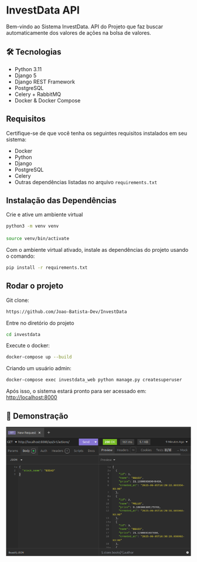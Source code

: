 # InvestData API

Bem-vindo ao Sistema InvestData. API do Projeto que faz buscar automaticamente dos valores de ações na bolsa de valores.

## 🛠 Tecnologias
- Python 3.11
- Django 5
- Django REST Framework
- PostgreSQL
- Celery + RabbitMQ
- Docker & Docker Compose

## Requisitos

Certifique-se de que você tenha os seguintes requisitos instalados em seu sistema:

- Docker
- Python
- Django
- PostgreSQL
- Celery
- Outras dependências listadas no arquivo `requirements.txt`

## Instalação das Dependências

Crie e ative um ambiente virtual
```bash
python3 -m venv venv

source venv/bin/activate
```

Com o ambiente virtual ativado, instale as dependências do projeto usando o comando:
```bash
pip install -r requirements.txt
```

## Rodar o projeto

Git clone:
```bash
https://github.com/Joao-Batista-Dev/InvestData
```

Entre no diretório do projeto
```bash
cd investdata
```

Execute o docker:
```bash
docker-compose up --build
```

Criando um usuário admin:
```bash
docker-compose exec investdata_web python manage.py createsuperuser
```

Após isso, o sistema estará pronto para ser acessado em:
[http://localhost:8000](http://localhost:8000)

## 🎥 Demonstração

![Tela 1](./docs-gif/foto01.png)